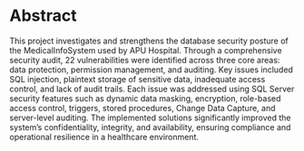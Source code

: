 # Abstract
This project investigates and strengthens the database security posture of the MedicalInfoSystem used by APU Hospital. Through a comprehensive security audit, 22 vulnerabilities were identified across three core areas: data protection, permission management, and auditing. Key issues included SQL injection, plaintext storage of sensitive data, inadequate access control, and lack of audit trails. Each issue was addressed using SQL Server security features such as dynamic data masking, encryption, role-based access control, triggers, stored procedures, Change Data Capture, and server-level auditing. The implemented solutions significantly improved the system’s confidentiality, integrity, and availability, ensuring compliance and operational resilience in a healthcare environment.
